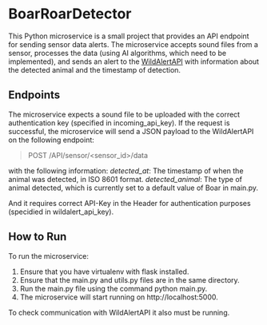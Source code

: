 # BoarRoarDetector

This Python microservice is a small project that provides an API endpoint for sending sensor data alerts. The microservice accepts sound files from a sensor, processes the data (using AI algorithms, which need to be implemented), and sends an alert to the [WildAlertAPI](https://github.com/MossPiglets/wild-alert-api) with information about the detected animal and the timestamp of detection.

## Endpoints

The microservice expects a sound file to be uploaded with the correct authentication key (specified in incoming_api_key).
If the request is successful, the microservice will send a JSON payload to the WildAlertAPI on the following endpoint:
> POST /API/sensor/<sensor_id>/data

with the following information:
*detected_at*: The timestamp of when the animal was detected, in ISO 8601 format.
*detected_animal*: The type of animal detected, which is currently set to a default value of Boar in main.py.

And it requires correct API-Key in the Header for authentication purposes (specidied in wildalert_api_key).

## How to Run

To run the microservice:
1. Ensure that you have virtualenv with flask installed.
2. Ensure that the main.py and utils.py files are in the same directory.
3. Run the main.py file using the command python main.py.
4. The microservice will start running on http://localhost:5000.

To check communication with WildAlertAPI it also must be running.
